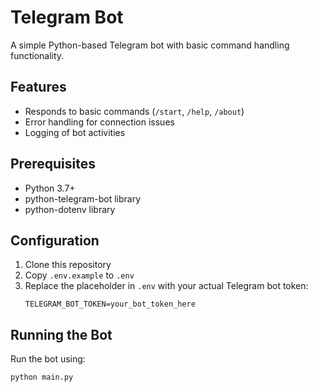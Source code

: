 # Telegram Bot

A simple Python-based Telegram bot with basic command handling functionality.

## Features

- Responds to basic commands (`/start`, `/help`, `/about`)
- Error handling for connection issues
- Logging of bot activities

## Prerequisites

- Python 3.7+
- python-telegram-bot library
- python-dotenv library

## Configuration

1. Clone this repository
2. Copy `.env.example` to `.env`
3. Replace the placeholder in `.env` with your actual Telegram bot token:
   ```
   TELEGRAM_BOT_TOKEN=your_bot_token_here
   ```

## Running the Bot

Run the bot using:

```bash
python main.py
